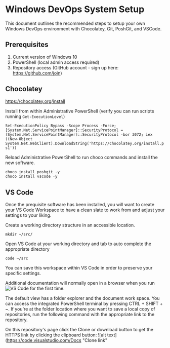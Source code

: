 # Windows DevOps System Setup

This document outlines the recommended steps to setup your own Windows DevOps environment with Chocolatey, Git, PoshGit, and VSCode.

## Prerequisites

1. Current version of Windows 10
2. PowerShell (local admin access required)
3. Repository access (GitHub account - sign up here: <https://github.com/join>)

## Chocolatey

<https://chocolatey.org/install>

Install from within Administrative PowerShell (verify you can run scripts running `Get-ExecutionLevel`)

`Set-ExecutionPolicy Bypass -Scope Process -Force; [System.Net.ServicePointManager]::SecurityProtocol = [System.Net.ServicePointManager]::SecurityProtocol -bor 3072; iex ((New-Object System.Net.WebClient).DownloadString('https://chocolatey.org/install.ps1'))`

Reload Administrative PowerShell to run choco commands and install the new software.

```powershell
choco install poshgit -y
choco install vscode -y
```

## VS Code

Once the prequisite software has been installed, you will want to create your VS Code Workspace to have a clean slate to work from and adjust your settings to your liking.

Create a working directory structure in an accessible location.

`mkdir ~/src/`

Open VS Code at your working directory and tab to auto complete the appropriate directory

`code ~/src`

You can save this workspace within VS Code in order to preserve your specific settings.

Additional documentation will normally open in a browser when you run ![VS Code](https://code.visualstudio.com/Docs) for the first time.

The default view has a folder explorer and the document work space. You can access the integrated PowerShell terminal by pressing CTRL + SHIFT + ~. If you're at the folder location where you want to save a local copy of repositories, run the following command with the appropriate link to the repository.

On this repository's page click the Clone or download button to get the HTTPS link by clicking the clipboard button:
![alt text](https://code.visualstudio.com/Docs "Clone link"